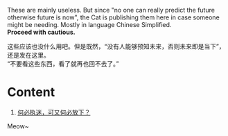 These are mainly useless. But since "no one can really predict the future otherwise future is now", the Cat is publishing them here in case someone might be needing. Mostly in language Chinese Simplified.  
**Proceed with cautious.**

这些应该也没什么用吧。但是既然，“没有人能够预知未来，否则未来即是当下”，还是发在这里。  
“不要看这些东西，看了就再也回不去了。”

# Content

1. [何必执迷，可又何必放下？](./articles/001-why-bother-giving-up-or-not.md)

Meow~
